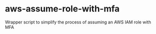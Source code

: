 # aws-assume-role-with-mfa
Wrapper script to simplify the process of assuming an AWS IAM role with MFA
